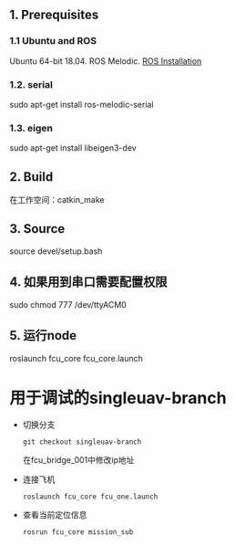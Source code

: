 ## 1. Prerequisites
### 1.1 **Ubuntu** and **ROS**
Ubuntu 64-bit 18.04.
ROS Melodic. [ROS Installation](http://wiki.ros.org/ROS/Installation)

### 1.2. **serial**
sudo apt-get install ros-melodic-serial

### 1.3. **eigen**
sudo apt-get install libeigen3-dev

## 2. Build
在工作空间：catkin_make

## 3. Source
source devel/setup.bash

## 4. 如果用到串口需要配置权限
sudo chmod 777 /dev/ttyACM0

## 5. 运行node
 roslaunch fcu_core fcu_core.launch

# 用于调试的singleuav-branch

- 切换分支
  
  `git checkout singleuav-branch`

    在fcu_bridge_001中修改ip地址


- 连接飞机
  
  `roslaunch fcu_core fcu_one.launch`

- 查看当前定位信息
 
  `rosrun fcu_core mission_sub`